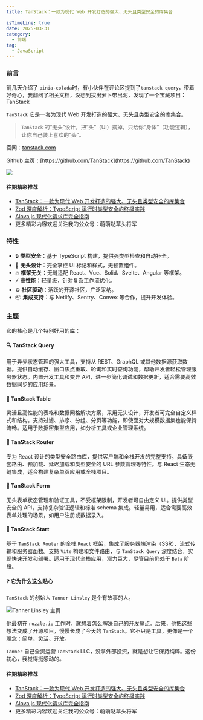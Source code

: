 ```yaml
---
title: TanStack：一款为现代 Web 开发打造的强大、无头且类型安全的库集合

isTimeLine: true
date: 2025-03-31
category:
  - 前端
tag:
  - JavaScript
---
```


### 前言

前几天介绍了 `pinia-colada`时，有小伙伴在评论区提到了`tanstack query`，带着好奇心，我翻阅了相关文档，没想到拔出萝卜带出泥，发现了一个宝藏项目：TanStack

`TanStack` 它是一套为现代 Web 开发打造的强大、无头且类型安全的库集合。

> `TanStack` 的“无头”设计，把“头”（UI）摘掉，只给你“身体”（功能逻辑），让你自己装上喜欢的“头”。

官网：[tanstack.com](https://tanstack.com/)

Github 主页：[https://github.com/TanStack](https://github.com/TanStack)

![](https://files.mdnice.com/user/43422/6ed7c849-d607-4206-a0aa-91ed75036921.png)

#### 往期精彩推荐

- [TanStack：一款为现代 Web 开发打造的强大、无头且类型安全的库集合](https://mp.weixin.qq.com/s?__biz=Mzg2Mjc0NDc3OA==&mid=2247487736&idx=1&sn=cb970e6bb1712baaca82a36d844a97e1&scene=21#wechat_redirect)
- [Zod 深度解析：TypeScript 运行时类型安全的终极实践](https://mp.weixin.qq.com/s?__biz=Mzg2Mjc0NDc3OA==&mid=2247487693&idx=1&sn=22b292c563cb2dca376efdca0b6a37a5&scene=21#wechat_redirect)
- [Alova.js 现代化请求库完全指南](https://mp.weixin.qq.com/s?__biz=Mzg2Mjc0NDc3OA==&mid=2247487549&idx=1&sn=3ce30ea55bfd058a369e87de13cb3197&scene=21#wechat_redirect)
- 更多精彩内容欢迎关注我的公众号：萌萌哒草头将军

### 特性

- 🔒 **类型安全**：基于 TypeScript 构建，提供强类型检查和自动补全。
- 🎨 **无头设计**：完全掌控 UI 标记和样式，无预置组件。
- 🔥 **框架无关**：无缝适配 React、Vue、Solid、Svelte、Angular 等框架。
- ⚡️ **高性能**：轻量级，针对复杂工作流优化。
- ⚙️ **社区驱动**：活跃的开源社区，广泛采纳。
- 📦 **集成支持**：与 Netlify、Sentry、Convex 等合作，提升开发体验。

### 主题

它的核心是几个特别好用的库：

#### 🔍 TanStack Query

用于异步状态管理的强大工具，支持从 REST、GraphQL 或其他数据源获取数据。提供自动缓存、窗口焦点重取、轮询和实时查询功能，帮助开发者轻松管理服务器状态。内置开发工具和变异 API，进一步简化调试和数据更新，适合需要高效数据同步的应用场景。

#### 🎨 TanStack Table

灵活且高性能的表格和数据网格解决方案，采用无头设计，开发者可完全自定义样式和结构。支持过滤、排序、分组、分页等功能，即使面对大规模数据集也能保持流畅。适用于数据密集型应用，如分析工具或企业管理系统。

#### 🧭 TanStack Router

专为 React 设计的类型安全路由库，提供客户端和全栈开发的完整支持。具备嵌套路由、预加载、延迟加载和类型安全的 URL 参数管理等特性。与 React 生态无缝集成，适合构建复杂单页应用或全栈项目。

#### 🚗 TanStack Form

无头表单状态管理和验证工具，不受框架限制，开发者可自由定义 UI。提供类型安全的 API，支持复杂验证逻辑和标准 schema 集成。轻量易用，适合需要高效表单处理的场景，如用户注册或数据录入。

#### 🔧 TanStack Start

基于 `TanStack Router` 的全栈 `React` 框架，集成了服务器端渲染（SSR）、流式传输和服务器函数。支持 `Vite` 构建和文件路由，与 `TanStack Query` 深度结合，实现快速开发和部署。适用于现代全栈应用，潜力巨大，尽管目前仍处于 `Beta` 阶段。

#### ❓ 它为什么这么贴心

`TanStack` 的创始人 `Tanner Linsley` 是个有故事的人。

![Tanner Linsley 主页](https://files.mdnice.com/user/43422/99919ba4-b647-40db-affc-ef959a718ccb.png)

他最初在 `nozzle.io` 工作时，就想着怎么解决自己的开发痛点。后来，他把这些想法变成了开源项目，慢慢长成了今天的 `TanStack`。它不只是工具，更像是一个理念：简单、灵活、开放。

`Tanner` 自己全资运营 `TanStack` LLC，没拿外部投资，就是想让它保持纯粹。这份初心，我觉得挺感动的。

#### 往期精彩推荐

- [TanStack：一款为现代 Web 开发打造的强大、无头且类型安全的库集合](https://mp.weixin.qq.com/s?__biz=Mzg2Mjc0NDc3OA==&mid=2247487736&idx=1&sn=cb970e6bb1712baaca82a36d844a97e1&scene=21#wechat_redirect)
- [Zod 深度解析：TypeScript 运行时类型安全的终极实践](https://mp.weixin.qq.com/s?__biz=Mzg2Mjc0NDc3OA==&mid=2247487693&idx=1&sn=22b292c563cb2dca376efdca0b6a37a5&scene=21#wechat_redirect)
- [Alova.js 现代化请求库完全指南](https://mp.weixin.qq.com/s?__biz=Mzg2Mjc0NDc3OA==&mid=2247487549&idx=1&sn=3ce30ea55bfd058a369e87de13cb3197&scene=21#wechat_redirect)
- 更多精彩内容欢迎关注我的公众号：萌萌哒草头将军
